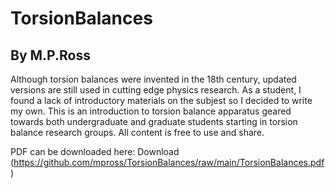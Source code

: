 # TorsionBalances
## By M.P.Ross

Although torsion balances were invented in the 18th century, updated versions are still used in cutting edge physics research. As a student, I found a lack of introductory materials on the subjest so I decided to write my own. This is an introduction to torsion balance apparatus geared towards both undergraduate and graduate students starting in torsion balance research groups. All content is free to use and share.

PDF can be downloaded here: Download (https://github.com/mpross/TorsionBalances/raw/main/TorsionBalances.pdf)
